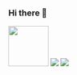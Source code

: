 ### Hi there 👋

<img src="https://media.tenor.com/images/de923e0e137e1cbbc3cdbac9081c382e/tenor.gif" width="80">
<img src="https://github-readme-stats.vercel.app/api?username=iwasnevergivenaname&theme=react&show_icons=true" /> <img src="https://github-readme-stats.vercel.app/api/top-langs/?username=iwasnevergivenaname&layout=compact&theme=react" />

<!--
**iwasnevergivenaname/iwasnevergivenaname** is a ✨ _special_ ✨ repository because its `README.md` (this file) appears on your GitHub profile.

Here are some ideas to get you started:

- 🔭 I’m currently working on ...
- 🌱 I’m currently learning ...
- 👯 I’m looking to collaborate on ...
- 🤔 I’m looking for help with ...
- 💬 Ask me about ...
- 📫 How to reach me: ...
- 😄 Pronouns: ...
- ⚡ Fun fact: ...
-->

